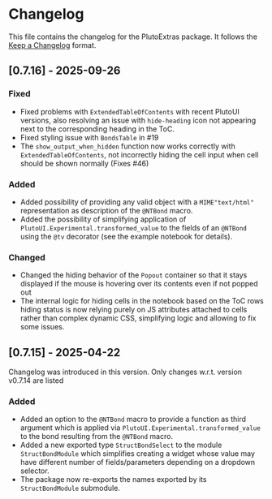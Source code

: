 # Changelog

This file contains the changelog for the PlutoExtras package. It follows the [Keep a Changelog](https://keepachangelog.com/en/1.1.0/) format.

## [0.7.16] - 2025-09-26

### Fixed
- Fixed problems with `ExtendedTableOfContents` with recent PlutoUI versions, also resolving an issue with `hide-heading` icon not appearing next to the corresponding heading in the ToC.
- Fixed styling issue with `BondsTable` in #19
- The `show_output_when_hidden` function now works correctly with `ExtendedTableOfContents`, not incorrectly hiding the cell input when cell should be shown normally (Fixes #46)

### Added
- Added possibility of providing any valid object with a `MIME"text/html"` representation as description of the `@NTBond` macro.
- Added the possibility of simplifying application of `PlutoUI.Experimental.transformed_value` to the fields of an `@NTBond` using the `@tv` decorator (see the example notebook for details).

### Changed
- Changed the hiding behavior of the `Popout` container so that it stays displayed if the mouse is hovering over its contents even if not popped out
- The internal logic for hiding cells in the notebook based on the ToC rows hiding status is now relying purely on JS attributes attached to cells rather than complex dynamic CSS, simplifying logic and allowing to fix some issues.


## [0.7.15] - 2025-04-22
Changelog was introduced in this version. Only changes w.r.t. version v0.7.14 are listed

### Added
- Added an option to the `@NTBond` macro to provide a function as third argument which is applied via `PlutoUI.Experimental.transformed_value` to the bond resulting from the `@NTBond` macro.
- Added a new exported type `StructBondSelect` to the module `StructBondModule` which simplifies creating a widget whose value may have different number of fields/parameters depending on a dropdown selector.
- The package now re-exports the names exported by its `StructBondModule` submodule.